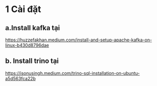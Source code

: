 #   1 Cài đặt 
## a.Install kafka tại 
https://huzzefakhan.medium.com/install-and-setup-apache-kafka-on-linux-b430d8796dae
## b. Install trino tại 
https://isonusingh.medium.com/trino-sql-installation-on-ubuntu-a5d563fca22b
